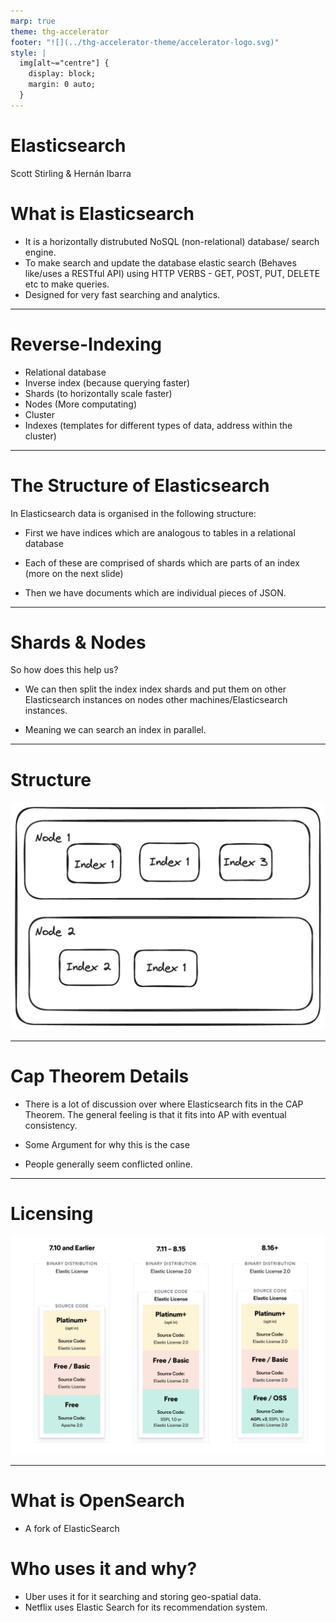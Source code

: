 ```yaml
---
marp: true
theme: thg-accelerator
footer: "![](../thg-accelerator-theme/accelerator-logo.svg)"
style: |
  img[alt~="centre"] {
    display: block;
    margin: 0 auto;
  }
---
```


# Elasticsearch

Scott Stirling & Hernán Ibarra

# What is Elasticsearch

- It is a horizontally distrubuted NoSQL (non-relational) database/ search engine.
- To make search and update the database elastic search (Behaves like/uses a RESTful API) using HTTP VERBS - GET, POST, PUT, DELETE etc to make queries.
- Designed for very fast searching and analytics.

---

# Reverse-Indexing

- Relational database
- Inverse index (because querying faster)
- Shards (to horizontally scale faster)
- Nodes (More computating)
- Cluster
- Indexes (templates for different types of data, address within the cluster)

---

# The Structure of Elasticsearch

In Elasticsearch data is organised in the following structure:

- First we have indices which are analogous to tables in a relational database

- Each of these are comprised of shards which are parts of an index (more on the next slide)

- Then we have documents which are individual pieces of JSON.

---

# Shards & Nodes

So how does this help us?

- We can then split the index index shards and put them on other Elasticsearch instances on nodes
  other machines/Elasticsearch instances.

- Meaning we can search an index in parallel.

---

# Structure

![Excalidraw-of-structure](structure.png)

---

# Cap Theorem Details

- There is a lot of discussion over where Elasticsearch fits in the CAP Theorem. The general feeling is that it fits into AP with eventual consistency.

- Some Argument for why this is the case

- People generally seem conflicted online.

---

# Licensing

![licensing](licensing.png)

---

# What is OpenSearch

- A fork of ElasticSearch

# Who uses it and why?

- Uber uses it for it searching and storing geo-spatial data.
- Netflix uses Elastic Search for its recommendation system.
